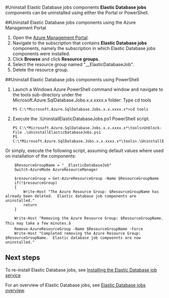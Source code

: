 <properties 
	pageTitle="How to uninstall elastic database job tool" 
	description="How to uninstall elastic database job tool" 
	services="sql-database" 
	documentationCenter="" 
	manager="jeffreyg" 
	authors="sidneyh" 
	editor=""/>

<tags 
	ms.service="sql-database" 
	ms.date="12/01/2015" 
	wacn.date=""/>

#Uninstall Elastic Database jobs components
**Elastic Database jobs** components can be uninstalled using either the Portal or PowerShell.

##Uninstall Elastic Database jobs components using the Azure Management Portal

1. Open the [Azure Management Portal](https://manage.windowsazure.cn).
2. Navigate to the subscription that contains **Elastic Database jobs** components, namely the subscription in which Elastic Database jobs components were installed.
3. Click **Browse** and click **Resource groups**.
4. Select the resource group named "__ElasticDatabaseJob".
5. Delete the resource group.

##Uninstall  Elastic Database jobs components using PowerShell

1.	Launch a Windows Azure PowerShell command window and navigate to the tools sub-directory under the Microsoft.Azure.SqlDatabase.Jobs.x.x.xxxx.x folder: Type cd tools

		PS C:\*Microsoft.Azure.SqlDatabase.Jobs.x.x.xxxx.x*>cd tools

2.	Execute the .\UninstallElasticDatabaseJobs.ps1 PowerShell script.

		PS C:\*Microsoft.Azure.SqlDatabase.Jobs.x.x.xxxx.x*\tools>Unblock-File .\UninstallElasticDatabaseJobs.ps1
		PS C:\*Microsoft.Azure.SqlDatabase.Jobs.x.x.xxxx.x*\tools>.\UninstallElasticDatabaseJobs.ps1

Or simply, execute the following script, assuming default values where used on installation of the components:

		$ResourceGroupName = "__ElasticDatabaseJob"
		Switch-AzureMode AzureResourceManager
		
		$resourceGroup = Get-AzureResourceGroup -Name $ResourceGroupName
		if(!$resourceGroup)
		{
		    Write-Host "The Azure Resource Group: $ResourceGroupName has already been deleted.  Elastic database job components are uninstalled."
		    return
		}
		
		Write-Host "Removing the Azure Resource Group: $ResourceGroupName.  This may take a few minutes.â
		Remove-AzureResourceGroup -Name $ResourceGroupName -Force
		Write-Host "Completed removing the Azure Resource Group: $ResourceGroupName.  Elastic database job compoennts are now uninstalled."

## Next steps

To re-install Elastic Database jobs, see [Installing the Elastic Database job service](/documentation/articles/sql-database-elastic-jobs-service-installation)

For an overview of Elastic Database jobs, see [Elastic Database jobs overview](/documentation/articles/sql-database-elastic-jobs-overview).

<!--Image references-->
[1]: ./media/sql-database-elastic-job-uninstall/
 
